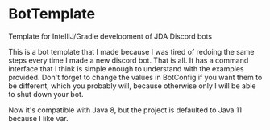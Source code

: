 # BotTemplate
Template for IntelliJ/Gradle development of JDA Discord bots

This is a bot template that I made because I was tired of redoing the same steps every time I made a new discord bot. That is all.
It has a command interface that I think is simple enough to understand with the examples provided.
Don't forget to change the values in BotConfig if you want them to be different, which you probably will, because otherwise only I will be able to shut down your bot.

Now it's compatible with Java 8, but the project is defaulted to Java 11 because I like var.
